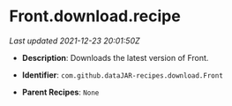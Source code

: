 # Front.download.recipe

_Last updated 2021-12-23 20:01:50Z_

- **Description**: Downloads the latest version of Front.

- **Identifier**: `com.github.dataJAR-recipes.download.Front`

- **Parent Recipes**: `None`
